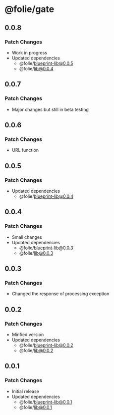 # @folie/gate

## 0.0.8

### Patch Changes

- Work in progress
- Updated dependencies
  - @folie/blueprint-lib@0.0.5
  - @folie/lib@0.0.4

## 0.0.7

### Patch Changes

- Major changes but still in beta testing

## 0.0.6

### Patch Changes

- URL function

## 0.0.5

### Patch Changes

- Updated dependencies
  - @folie/blueprint-lib@0.0.4

## 0.0.4

### Patch Changes

- Small changes
- Updated dependencies
  - @folie/blueprint-lib@0.0.3
  - @folie/lib@0.0.3

## 0.0.3

### Patch Changes

- Changed the response of processing exception

## 0.0.2

### Patch Changes

- Minfied version
- Updated dependencies
  - @folie/blueprint-lib@0.0.2
  - @folie/lib@0.0.2

## 0.0.1

### Patch Changes

- Initial release
- Updated dependencies
  - @folie/blueprint-lib@0.0.1
  - @folie/lib@0.0.1
